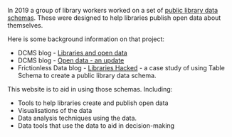In 2019 a group of library workers worked on a set of [public library data schemas](https://schema.librarydata.uk/). These were designed to help libraries publish open data about themselves.

Here is some background information on that project:

- DCMS blog - [Libraries and open data](https://dcmslibraries.blog.gov.uk/2019/09/06/libraries-and-open-data/)
- DCMS blog - [Open data - an update](https://dcmslibraries.blog.gov.uk/2020/08/03/library-open-data-an-update/)
- Frictionless Data blog - [Libraries Hacked](https://frictionlessdata.io/blog/2022/02/07/libraries-hacked/#schemas-and-frictionless-data) - a case study of using Table Schema to create a public library data schema.

This website is to aid in using those schemas. Including:

- Tools to help libraries create and publish open data
- Visualisations of the data
- Data analysis techniques using the data.
- Data tools that use the data to aid in decision-making
